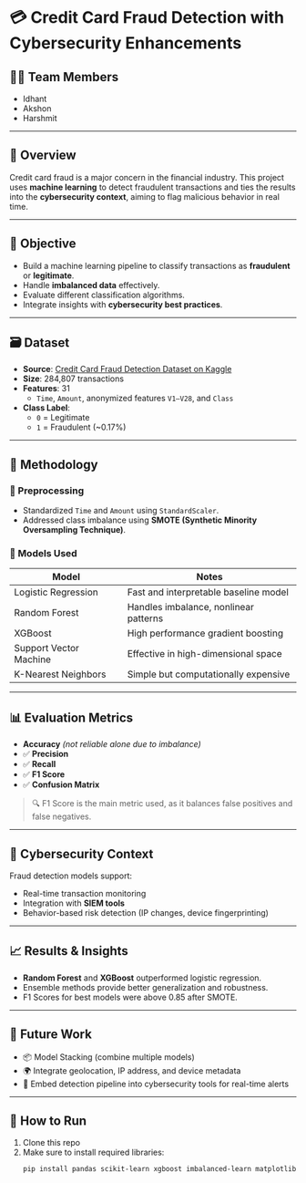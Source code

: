 # 💳 Credit Card Fraud Detection with Cybersecurity Enhancements

## 👨‍💻 Team Members
- Idhant  
- Akshon  
- Harshmit  

---

## 📌 Overview
Credit card fraud is a major concern in the financial industry. This project uses **machine learning** to detect fraudulent transactions and ties the results into the **cybersecurity context**, aiming to flag malicious behavior in real time.

---

## 🎯 Objective
- Build a machine learning pipeline to classify transactions as **fraudulent** or **legitimate**.
- Handle **imbalanced data** effectively.
- Evaluate different classification algorithms.
- Integrate insights with **cybersecurity best practices**.

---

## 🗃️ Dataset

- **Source**: [Credit Card Fraud Detection Dataset on Kaggle](https://www.kaggle.com/datasets/mlg-ulb/creditcardfraud)
- **Size**: 284,807 transactions  
- **Features**: 31  
  - `Time`, `Amount`, anonymized features `V1–V28`, and `Class`
- **Class Label**:
  - `0` = Legitimate  
  - `1` = Fraudulent (~0.17%)

---

## 🧪 Methodology

### 🔹 Preprocessing
- Standardized `Time` and `Amount` using `StandardScaler`.
- Addressed class imbalance using **SMOTE (Synthetic Minority Oversampling Technique)**.

### 🔹 Models Used
| Model                  | Notes |
|------------------------|-------|
| Logistic Regression    | Fast and interpretable baseline model |
| Random Forest          | Handles imbalance, nonlinear patterns |
| XGBoost                | High performance gradient boosting |
| Support Vector Machine | Effective in high-dimensional space |
| K-Nearest Neighbors    | Simple but computationally expensive |

---

## 📊 Evaluation Metrics
- **Accuracy** *(not reliable alone due to imbalance)*
- ✅ **Precision**
- ✅ **Recall**
- ✅ **F1 Score**
- ✅ **Confusion Matrix**

> 🔍 F1 Score is the main metric used, as it balances false positives and false negatives.

---

## 🔐 Cybersecurity Context
Fraud detection models support:
- Real-time transaction monitoring
- Integration with **SIEM tools**
- Behavior-based risk detection (IP changes, device fingerprinting)

---

## 📈 Results & Insights
- **Random Forest** and **XGBoost** outperformed logistic regression.
- Ensemble methods provide better generalization and robustness.
- F1 Scores for best models were above 0.85 after SMOTE.

---

## 🔮 Future Work
- 📦 Model Stacking (combine multiple models)
- 🌍 Integrate geolocation, IP address, and device metadata
- 🔐 Embed detection pipeline into cybersecurity tools for real-time alerts

---

## 🚀 How to Run

1. Clone this repo  
2. Make sure to install required libraries:
   ```bash
   pip install pandas scikit-learn xgboost imbalanced-learn matplotlib
